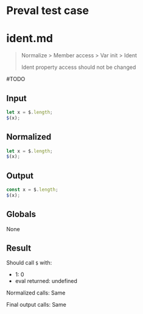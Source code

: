 # Preval test case

# ident.md

> Normalize > Member access > Var init > Ident
>
> Ident property access should not be changed

#TODO

## Input

`````js filename=intro
let x = $.length;
$(x);
`````

## Normalized

`````js filename=intro
let x = $.length;
$(x);
`````

## Output

`````js filename=intro
const x = $.length;
$(x);
`````

## Globals

None

## Result

Should call `$` with:
 - 1: 0
 - eval returned: undefined

Normalized calls: Same

Final output calls: Same
